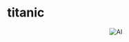 # titanic
<p align="center">
  <img src="https://giphy.com/gifs/titanic-leonardo-dicaprio-kate-winslet-mYeIp5eruF3jy" alt="AI" />
</p>
